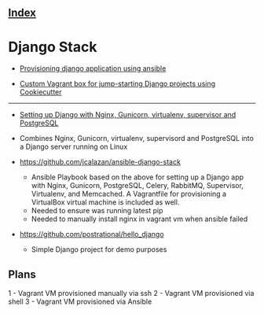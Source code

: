 [Index](./)
---
# Django Stack

 
* [Provisioning django application using ansible](https://krzysztofzuraw.com/blog/2017/provisioning-django-application-ansible.html)

* [Custom Vagrant box for jump-starting Django projects using Cookiecutter](http://kappataumu.com/articles/vagrant-box-django-cookiecutter-quickstart.html)

---

* [Setting up Django with Nginx, Gunicorn, virtualenv, supervisor and PostgreSQL](http://michal.karzynski.pl/blog/2013/06/09/django-nginx-gunicorn-virtuale)
 - Combines Nginx, Gunicorn, virtualenv, supervisord and PostgreSQL into a Django server running on Linux
 
 * https://github.com/jcalazan/ansible-django-stack
   - Ansible Playbook based on the above for setting up a Django app with Nginx, Gunicorn, PostgreSQL, Celery, RabbitMQ, Supervisor, Virtualenv, and Memcached. A Vagrantfile for provisioning a VirtualBox virtual machine is included as well.
   * Needed to ensure was running latest pip
   * Needed to manually install nginx in vagrant vm when ansible failed

 * https://github.com/postrational/hello_django 
   - Simple Django project for demo purposes

## Plans
1 - Vagrant VM provisioned manually via ssh
2 - Vagrant VM provisioned via shell
3 - Vagrant VM provisioned via Ansible
